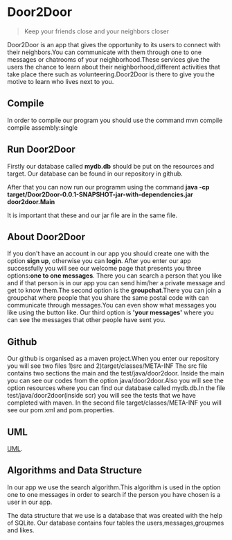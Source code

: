 # Door2Door
> Keep your friends close and your neighbors closer

Door2Door is an app that gives the opportunity to its users to connect with their neighbors.You can communicate with them
through one to one messages or chatrooms of your neighborhood.These services give the users the chance to learn about their 
neighborhood,different activities that take place there such as volunteering.Door2Door is there to give you the motive to learn 
who lives next to you.


## Compile
In order to compile our program you should use the command mvn compile compile assembly:single

## Run Door2Door
Firstly our database called **mydb.db** should be put on the resources and target.
Our database can be found in our repository in github.

After that you can now run our programm using the command **java -cp target/Door2Door-0.0.1-SNAPSHOT-jar-with-dependencies.jar door2door.Main**

It is important that these and our jar file are in the same file.

## About Door2Door
If you don't have an account in our app you should create one with the option **sign up**, otherwise you can **login**.
After you enter our app successfully you will see our welcome page that presents you three options:**one to one messages**.
There you can search a person that you like and if that person is in our app you can send him/her a private message 
and get to know them.The second option is the **groupchat**.There you can join a groupchat where people that you share
the same postal code with can communicate through messages.You can even show what messages you like using the button like.
Our third option is **'your messages'** where you can see the messages
that other people have sent you.

## Github
Our github is organised as a maven project.When you enter our repository you will see two files 1)src and 2)target/classes/META-INF
The src file contains two sections the main and the test/java/door2door. Inside the main you can see our codes from the option 
java/door2door.Also you will see the option resources where you can find our database called mydb.db.In the file test/java/door2door(inside scr) you will see the tests that we have completed with maven. In the second file target/classes/META-INF you will see our pom.xml and pom.properties.

## UML
[UML]().

## Algorithms and Data Structure
In our app we use the search algorithm.This algorithm is used in the option one to one messages in order to search 
if the person you have chosen is a user in our app.

The data structure that we use is a database that was created with the help of SQLite.
Our database contains four tables the users,messages,groupmes and likes.


